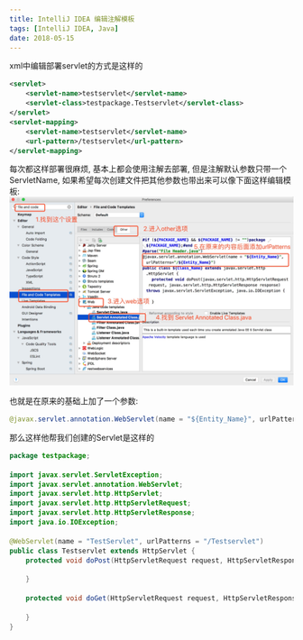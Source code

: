 ```yaml
---
title: IntelliJ IDEA 编辑注解模板
tags: [IntelliJ IDEA, Java]
date: 2018-05-15
---
```

xml中编辑部署servlet的方式是这样的
```xml
<servlet>
    <servlet-name>testservlet</servlet-name>
    <servlet-class>testpackage.Testservlet</servlet-class>
</servlet>
<servlet-mapping>
    <servlet-name>testservlet</servlet-name>
    <url-pattern>/testservlet</url-pattern>
</servlet-mapping>
```
每次都这样部署很麻烦, 基本上都会使用注解去部署, 但是注解默认参数只带一个ServletName, 如果希望每次创建文件把其他参数也带出来可以像下面这样编辑模板:
![](/img/autoServlet.png)
<!-- more -->
也就是在原来的基础上加了一个参数:
```java
@javax.servlet.annotation.WebServlet(name = "${Entity_Name}", urlPatterns="/${Entity_Name}")
```
那么这样他帮我们创建的Servlet是这样的
```java
package testpackage;

import javax.servlet.ServletException;
import javax.servlet.annotation.WebServlet;
import javax.servlet.http.HttpServlet;
import javax.servlet.http.HttpServletRequest;
import javax.servlet.http.HttpServletResponse;
import java.io.IOException;

@WebServlet(name = "TestServlet", urlPatterns = "/Testservlet")
public class Testservlet extends HttpServlet {
    protected void doPost(HttpServletRequest request, HttpServletResponse response) throws ServletException, IOException {

    }

    protected void doGet(HttpServletRequest request, HttpServletResponse response) throws ServletException, IOException {
        
    }
}
```